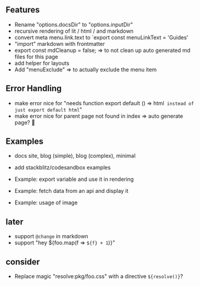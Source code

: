 ## Features

- Rename "options.docsDir" to "options.inputDir"
- recursive rendering of lit / html / and markdown
- convert meta menu.link.text to `export const menuLinkText = 'Guides'
- "import" markdown with frontmatter
- export const mdCleanup = false; => to not clean up auto generated md files for this page
- add helper for layouts
- Add "menuExclude" => to actually exclude the menu item

## Error Handling

- make error nice for "needs function export default () => html` instead of just export default html`"
- make error nice for parent page not found in index => auto generate page? 🤔

## Examples

- docs site, blog (simple), blog (complex), minimal
- add stackblitz/codesandbox examples

- Example: export variable and use it in rendering
- Example: fetch data from an api and display it
- Example: usage of image

## later

- support `@change` in markdown
- support "hey ${foo.map(f => `${f} + 1`)}"

## consider

- Replace magic "resolve:pkg/foo.css" with a directive `${resolve()}`?
